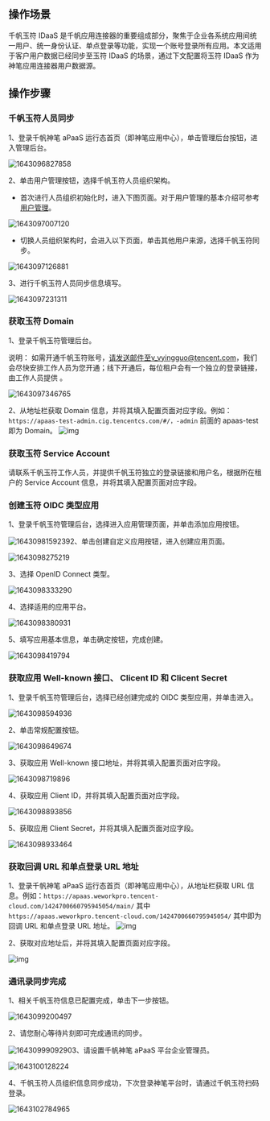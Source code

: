 ## 操作场景

千帆玉符 IDaaS 是千帆应用连接器的重要组成部分，聚焦于企业各系统应用间统一用户、统一身份认证、单点登录等功能，实现一个账号登录所有应用。本文适用于客户用户数据已经同步至玉符 IDaaS 的场景，通过下文配置将玉符 IDaaS 作为神笔应用连接器用户数据源。

## 操作步骤

### 千帆玉符人员同步

1、登录千帆神笔 aPaaS 运行态首页（即神笔应用中心），单击管理后台按钮，进入管理后台。

![1643096827858](https://qcloudimg.tencent-cloud.cn/raw/cca5bdc97ccc585a9f170500f28075a8.png)

2、单击用户管理按钮，选择千帆玉符人员组织架构。

- 首次进行人员组织初始化时，进入下图页面。对于用户管理的基本介绍可参考 [用户管理](https://cloud.tencent.com/document/product/1365/57571)。

![1643097007120](https://qcloudimg.tencent-cloud.cn/raw/b92d379d1d7cca2e90f943fe86e89697.png)

- 切换人员组织架构时，会进入以下页面，单击其他用户来源，选择千帆玉符同步。

![1643097126881](https://qcloudimg.tencent-cloud.cn/raw/7bfc940f024e24a890d5671e2f489130.png)

3、进行千帆玉符人员同步信息填写。

![1643097231311](https://qcloudimg.tencent-cloud.cn/raw/40e2e92515141e310f61b2aa1dd75b66.png)

### 获取玉符 Domain

1、登录千帆玉符管理后台。

说明： 如需开通千帆玉符账号，请发送邮件至v_vyingguo@tencent.com，我们会尽快安排工作人员为您开通；线下开通后，每位租户会有一个独立的登录链接，由工作人员提供 。

![1643097346765](https://qcloudimg.tencent-cloud.cn/raw/a4d0dcdf091f07d51fbd08b7518dfbcd.png)

2、从地址栏获取 Domain 信息，并将其填入配置页面对应字段。例如：`https://apaas-test-admin.cig.tencentcs.com/#/，-admin` 前面的 apaas-test 即为 Domain。
![img](https://main.qcloudimg.com/raw/3967e9a1a5eda7074e60e3789ab87141.png)

### 获取玉符 Service Account

请联系千帆玉符工作人员，并提供千帆玉符独立的登录链接和用户名，根据所在租户的 Service Account 信息，并将其填入配置页面对应字段。

### 创建玉符 OIDC 类型应用

1、登录千帆玉符管理后台，选择进入应用管理页面，并单击添加应用按钮。

![1643098159239](https://qcloudimg.tencent-cloud.cn/raw/2c8dc2ea5d632ee9fe8b8c7fbc2170ef.png)2、单击创建自定义应用按钮，进入创建应用页面。

![1643098275219](https://qcloudimg.tencent-cloud.cn/raw/d989df3a3cd17679ecd58f90b813e683.png)

3、选择 OpenID Connect 类型。

![1643098333290](https://qcloudimg.tencent-cloud.cn/raw/563c9c2db28ce7809e1fde5f66df7cbe.png)

4、选择适用的应用平台。

![1643098380931](https://qcloudimg.tencent-cloud.cn/raw/a5caff245561f352c813629a79472f0b.png)

5、填写应用基本信息，单击确定按钮，完成创建。

![1643098419794](https://qcloudimg.tencent-cloud.cn/raw/ea84805a3bba4049afa51f1fc918a9ee.png)

### 获取应用 Well-known 接口、 Clicent ID 和 Clicent  Secret  

1、登录千帆玉符管理后台，选择已经创建完成的 OIDC 类型应用，并单击进入。

![1643098594936](https://qcloudimg.tencent-cloud.cn/raw/9ffbba633d7ac3ff398584c7f2cae903.png)

2、单击常规配置按钮。

![1643098649674](https://qcloudimg.tencent-cloud.cn/raw/417a15e3446cf9ef86bd1bbc3d44241b.png)

3、获取应用 Well-known 接口地址，并将其填入配置页面对应字段。

![1643098719896](https://qcloudimg.tencent-cloud.cn/raw/fdfe219a4a774dcf89e6c060f9447d75.png)

4、获取应用 Client ID，并将其填入配置页面对应字段。

![1643098893856](https://qcloudimg.tencent-cloud.cn/raw/e34476dcc6b080e19b6ed91eca27ea4e.png)

5、获取应用 Client Secret，并将其填入配置页面对应字段。

![1643098933464](https://qcloudimg.tencent-cloud.cn/raw/852bfd462cc0dcffe53bf9de4e2e4c17.png)

### 获取回调 URL 和单点登录 URL 地址

1、登录千帆神笔 aPaaS 运行态首页（即神笔应用中心），从地址栏获取 URL 信息。例如：`https://apaas.weworkpro.tencent-cloud.com/1424700660795945054/main/` 其中`https://apaas.weworkpro.tencent-cloud.com/1424700660795945054/` 其中即为回调 URL 和单点登录 URL 地址。
![img](https://qcloudimg.tencent-cloud.cn/raw/77cf441032eecbf3b673a5a09d527d2d.png)

2、获取对应地址后，并将其填入配置页面对应字段。

![img](https://qcloudimg.tencent-cloud.cn/raw/f7639c8d18f32096e2d96682b1ad6523.png)

### 通讯录同步完成

1、相关千帆玉符信息已配置完成，单击下一步按钮。

![1643099200497](https://qcloudimg.tencent-cloud.cn/raw/eee9b17e8c4aa449f842e0cae2023d60.png)

2、请您耐心等待片刻即可完成通讯的同步。

![1643099909290](https://qcloudimg.tencent-cloud.cn/raw/caa8c60478550f5c71f1c6a651fcd185.png)3、请设置千帆神笔 aPaaS 平台企业管理员。

![1643100128224](https://qcloudimg.tencent-cloud.cn/raw/036a8f8496f48b162c2b7db5bea4d1a4.png)

 4、千帆玉符人员组织信息同步成功，下次登录神笔平台时，请通过千帆玉符扫码登录。 

![1643102784965](https://qcloudimg.tencent-cloud.cn/raw/de385c5bc184997aec7ae15f4449cace.png)

